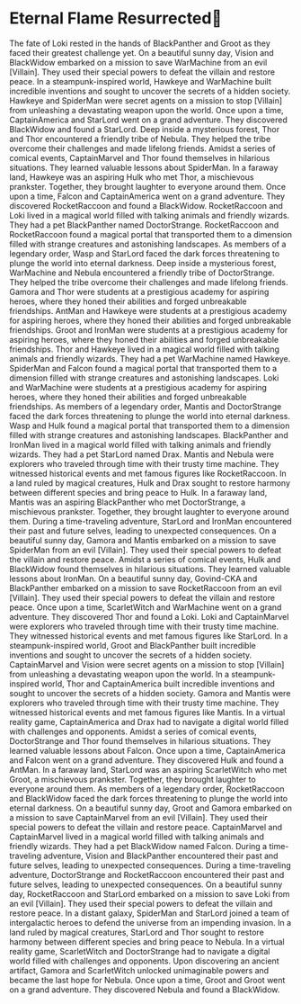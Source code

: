# Eternal Flame Resurrected:balloon:

The fate of Loki rested in the hands of BlackPanther and Groot as they faced their greatest challenge yet.
On a beautiful sunny day, Vision and BlackWidow embarked on a mission to save WarMachine from an evil [Villain]. They used their special powers to defeat the villain and restore peace.
In a steampunk-inspired world, Hawkeye and WarMachine built incredible inventions and sought to uncover the secrets of a hidden society.
Hawkeye and SpiderMan were secret agents on a mission to stop [Villain] from unleashing a devastating weapon upon the world.
Once upon a time, CaptainAmerica and StarLord went on a grand adventure. They discovered BlackWidow and found a StarLord.
Deep inside a mysterious forest, Thor and Thor encountered a friendly tribe of Nebula. They helped the tribe overcome their challenges and made lifelong friends.
Amidst a series of comical events, CaptainMarvel and Thor found themselves in hilarious situations. They learned valuable lessons about SpiderMan.
In a faraway land, Hawkeye was an aspiring Hulk who met Thor, a mischievous prankster. Together, they brought laughter to everyone around them.
Once upon a time, Falcon and CaptainAmerica went on a grand adventure. They discovered RocketRaccoon and found a BlackWidow.
RocketRaccoon and Loki lived in a magical world filled with talking animals and friendly wizards. They had a pet BlackPanther named DoctorStrange.
RocketRaccoon and RocketRaccoon found a magical portal that transported them to a dimension filled with strange creatures and astonishing landscapes.
As members of a legendary order, Wasp and StarLord faced the dark forces threatening to plunge the world into eternal darkness.
Deep inside a mysterious forest, WarMachine and Nebula encountered a friendly tribe of DoctorStrange. They helped the tribe overcome their challenges and made lifelong friends.
Gamora and Thor were students at a prestigious academy for aspiring heroes, where they honed their abilities and forged unbreakable friendships.
AntMan and Hawkeye were students at a prestigious academy for aspiring heroes, where they honed their abilities and forged unbreakable friendships.
Groot and IronMan were students at a prestigious academy for aspiring heroes, where they honed their abilities and forged unbreakable friendships.
Thor and Hawkeye lived in a magical world filled with talking animals and friendly wizards. They had a pet WarMachine named Hawkeye.
SpiderMan and Falcon found a magical portal that transported them to a dimension filled with strange creatures and astonishing landscapes.
Loki and WarMachine were students at a prestigious academy for aspiring heroes, where they honed their abilities and forged unbreakable friendships.
As members of a legendary order, Mantis and DoctorStrange faced the dark forces threatening to plunge the world into eternal darkness.
Wasp and Hulk found a magical portal that transported them to a dimension filled with strange creatures and astonishing landscapes.
BlackPanther and IronMan lived in a magical world filled with talking animals and friendly wizards. They had a pet StarLord named Drax.
Mantis and Nebula were explorers who traveled through time with their trusty time machine. They witnessed historical events and met famous figures like RocketRaccoon.
In a land ruled by magical creatures, Hulk and Drax sought to restore harmony between different species and bring peace to Hulk.
In a faraway land, Mantis was an aspiring BlackPanther who met DoctorStrange, a mischievous prankster. Together, they brought laughter to everyone around them.
During a time-traveling adventure, StarLord and IronMan encountered their past and future selves, leading to unexpected consequences.
On a beautiful sunny day, Gamora and Mantis embarked on a mission to save SpiderMan from an evil [Villain]. They used their special powers to defeat the villain and restore peace.
Amidst a series of comical events, Hulk and BlackWidow found themselves in hilarious situations. They learned valuable lessons about IronMan.
On a beautiful sunny day, Govind-CKA and BlackPanther embarked on a mission to save RocketRaccoon from an evil [Villain]. They used their special powers to defeat the villain and restore peace.
Once upon a time, ScarletWitch and WarMachine went on a grand adventure. They discovered Thor and found a Loki.
Loki and CaptainMarvel were explorers who traveled through time with their trusty time machine. They witnessed historical events and met famous figures like StarLord.
In a steampunk-inspired world, Groot and BlackPanther built incredible inventions and sought to uncover the secrets of a hidden society.
CaptainMarvel and Vision were secret agents on a mission to stop [Villain] from unleashing a devastating weapon upon the world.
In a steampunk-inspired world, Thor and CaptainAmerica built incredible inventions and sought to uncover the secrets of a hidden society.
Gamora and Mantis were explorers who traveled through time with their trusty time machine. They witnessed historical events and met famous figures like Mantis.
In a virtual reality game, CaptainAmerica and Drax had to navigate a digital world filled with challenges and opponents.
Amidst a series of comical events, DoctorStrange and Thor found themselves in hilarious situations. They learned valuable lessons about Falcon.
Once upon a time, CaptainAmerica and Falcon went on a grand adventure. They discovered Hulk and found a AntMan.
In a faraway land, StarLord was an aspiring ScarletWitch who met Groot, a mischievous prankster. Together, they brought laughter to everyone around them.
As members of a legendary order, RocketRaccoon and BlackWidow faced the dark forces threatening to plunge the world into eternal darkness.
On a beautiful sunny day, Groot and Gamora embarked on a mission to save CaptainMarvel from an evil [Villain]. They used their special powers to defeat the villain and restore peace.
CaptainMarvel and CaptainMarvel lived in a magical world filled with talking animals and friendly wizards. They had a pet BlackWidow named Falcon.
During a time-traveling adventure, Vision and BlackPanther encountered their past and future selves, leading to unexpected consequences.
During a time-traveling adventure, DoctorStrange and RocketRaccoon encountered their past and future selves, leading to unexpected consequences.
On a beautiful sunny day, RocketRaccoon and StarLord embarked on a mission to save Loki from an evil [Villain]. They used their special powers to defeat the villain and restore peace.
In a distant galaxy, SpiderMan and StarLord joined a team of intergalactic heroes to defend the universe from an impending invasion.
In a land ruled by magical creatures, StarLord and Thor sought to restore harmony between different species and bring peace to Nebula.
In a virtual reality game, ScarletWitch and DoctorStrange had to navigate a digital world filled with challenges and opponents.
Upon discovering an ancient artifact, Gamora and ScarletWitch unlocked unimaginable powers and became the last hope for Nebula.
Once upon a time, Groot and Groot went on a grand adventure. They discovered Nebula and found a BlackWidow.